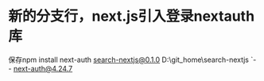 #  新的分支行，next.js引入登录nextauth库

保存npm install next-auth
search-nextjs@0.1.0 D:\git_home\search-nextjs
`-- next-auth@4.24.7

